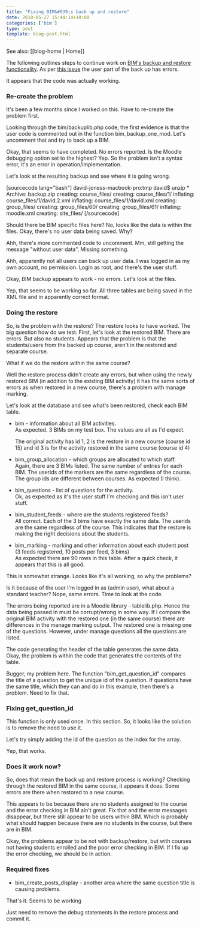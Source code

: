 ```yaml
---
title: "Fixing BIM&#039;s back up and restore"
date: 2010-05-27 15:44:14+10:00
categories: ['bim']
type: post
template: blog-post.html
---
```


See also: [[blog-home | Home]]

The following outlines steps to continue work on [BIM's backup and restore functionality](/blog2/2010/02/07/bim-backup-and-restore/). As per [this issue](http://github.com/djplaner/BIM/issues#issue/1) the user part of the back up has errors.

It appears that the code was actually working.

### Re-create the problem

It's been a few months since I worked on this. Have to re-create the problem first.

Looking through the bim/backuplib.php code, the first evidence is that the user code is commented out in the function bim\_backup\_one\_mod. Let's uncomment that and try to back up a BIM.

Okay, that seems to have completed. No errors reported. Is the Moodle debugging option set to the highest? Yep. So the problem isn't a syntax error, it's an error in operation/implementation.

Let's look at the resulting backup and see where it is going wrong.

\[sourcecode lang="bash"\] david-joness-macbook-pro:tmp david$ unzip \* Archive: backup.zip creating: course\_files/ creating: course\_files/1/ inflating: course\_files/1/david.2.xml inflating: course\_files/1/david.xml creating: group\_files/ creating: group\_files/60/ creating: group\_files/61/ inflating: moodle.xml creating: site\_files/ \[/sourcecode\]

Should there be BIM specific files here? No, looks like the data is within the files. Okay, there's no user data being saved. Why?

Ahh, there's more commented code to uncomment. Mm, still getting the message "without user data". Missing something.

Ahh, apparently not all users can back up user data. I was logged in as my own account, no permission. Login as root, and there's the user stuff.

Okay, BIM backup appears to work - no errors. Let's look at the files.

Yep, that seems to be working so far. All three tables are being saved in the XML file and in apparently correct format.

### Doing the restore

So, is the problem with the restore? The restore looks to have worked. The big question how do we test. First, let's look at the restored BIM. There are errors. But also no students. Appears that the problem is that the students/users from the backed up course, aren't in the restored and separate course.

What if we do the restore within the same course?

Well the restore process didn't create any errors, but when using the newly restored BIM (in addition to the existing BIM activity) it has the same sorts of errors as when restored in a new course, there's a problem with manage marking.

Let's look at the database and see what's been restored, check each BIM table.

- bim - information about all BIM activities.  
    As expected. 3 BIMs on my test box. The values are all as I'd expect.
    
    The original activity has id 1, 2 is the restore in a new course (course id 15) and id 3 is for the activity restored in the same course (course id 4)
    
- bim\_group\_allocation - which groups are allocated to which staff.  
    Again, there are 3 BIMs listed. The same number of entries for each BIM. The userids of the markers are the same regardless of the course. The group ids are different between courses. As expected (I think).
- bim\_questions - list of questions for the activity.  
    Ok, as expected as it's the user stuff I'm checking and this isn't user stuff.
- bim\_student\_feeds - where are the students registered feeds?  
    All correct. Each of the 3 bims have exactly the same data. The userids are the same regardless of the course. This indicates that the restore is making the right decisions about the students.
- bim\_marking - marking and other information about each student post (3 feeds registered, 10 posts per feed, 3 bims)  
    As expected there are 90 rows in this table. After a quick check, it appears that this is all good.

This is somewhat strange. Looks like it's all working, so why the problems?

Is it because of the user I'm logged in as (admin user), what about a standard teacher? Nope, same errors. Time to look at the code.

The errors being reported are in a Moodle library - tablelib.php. Hence the data being passed in must be corrupt/wrong in some way. If I compare the original BIM activity with the restored one (in the same course) there are differences in the manage marking output. The restored one is missing one of the questions. However, under manage questions all the questions are listed.

The code generating the header of the table generates the same data. Okay, the problem is within the code that generates the contents of the table.

Bugger, my problem here. The function "bim\_get\_question\_id" compares the title of a question to get the unique id of the question. If questions have the same title, which they can and do in this example, then there's a problem. Need to fix that.

### Fixing get\_question\_id

This function is only used once. In this section. So, it looks like the solution is to remove the need to use it.

Let's try simply adding the id of the question as the index for the array.

Yep, that works.

### Does it work now?

So, does that mean the back up and restore process is working? Checking through the restored BIM in the same course, it appears it does. Some errors are there when restored to a new course.

This appears to be because there are no students assigned to the course and the error checking in BIM ain't great. Fix that and the error messages disappear, but there still appear to be users within BIM. Which is probably what should happen because there are no students in the course, but there are in BIM.

Okay, the problems appear to be not with backup/restore, but with courses not having students enrolled and the poor error checking in BIM. If I fix up the error checking, we should be in action.

### Required fixes

- bim\_create\_posts\_display - another area where the same question title is causing problems.

That's it. Seems to be working

Just need to remove the debug statements in the restore process and commit it.